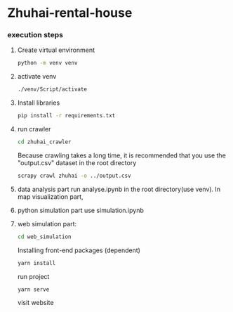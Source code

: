 # Zhuhai-rental-house
### execution steps

1. Create virtual environment
   ```sh
   python -m venv venv
   ```

2. activate venv
   ```sh
   ./venv/Script/activate
   ```
   
3. Install libraries    
   ```sh
   pip install -r requirements.txt
   ```
4. run crawler 
   ```sh
   cd zhuhai_crawler
   ```
   Because crawling takes a long time, it is recommended that you use the "output.csv" dataset in the root directory
   ```sh
   scrapy crawl zhuhai -o ../output.csv
   ```
5. data analysis part run analyse.ipynb in the root directory(use venv).
In map visualization part,
6. python simulation part
   use simulation.ipynb
7. web simulation part:
    ```sh
    cd web_simulation
    ```
    Installing front-end packages (dependent)
    ```sh
    yarn install
    ```
    run project
    ```sh
    yarn serve
    ```
    visit website

    